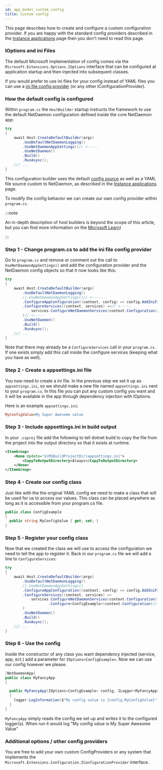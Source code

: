 ```yaml
---
id: app_model_custom_config
title: Custom config
---
```

This page describes how to create and configure a custom configuration provider. If you are happy with the standard config providers described in the [Instance applications](/v3/app_model/instancing_apps.md) page then you don't need to read this page.

### IOptions and ini Files

The default Microsoft implementation of config comes via the `Microsoft.Extensions.Options.IOptions` interface that can be configured at application startup and then injected into subsequent classes.

If you would prefer to use ini files for your config instead of YAML files you can use a [ini file config provider](https://docs.microsoft.com/dotnet/api/microsoft.extensions.configuration.ini.iniconfigurationprovider) (or any other IConfigurationProvider).

### How the default config is configured

Within `program.cs` the `HostBuilder` startup instructs the framework to use the default NetDaemon configuration defined inside the core NetDaemon app:

```csharp
try
{
    await Host.CreateDefaultBuilder(args)
        .UseDefaultNetDaemonLogging()   
        .UseNetDaemonAppSettings()// <-----
        .UseNetDaemon()
        .Build()
        .RunAsync();
    /// ...
}
```

This configuration builder uses the default [config source](https://docs.microsoft.com/dotnet/api/microsoft.extensions.hosting.host.createdefaultbuilder#microsoft-extensions-hosting-host-createdefaultbuilder(system-string())) as well as a YAML file source custom to NetDaemon, as described in the [Instance applications](v3/app_model/instancing_apps.md) page.

To modify the config behavior we can create our own config provider within `program.cs`.

:::note

An in-depth description of host builders is beyond the scope of this article, but you can find more information on the [Microsoft Learn](https://docs.microsoft.com/aspnet/core/fundamentals/host/generic-host))

:::

### Step 1 - Change program.cs to add the ini file config provider

Go to `program.cs` and remove or comment out the call to `UseNetDaemonAppSettings()` and add the configuration provider and the NetDaemon config objects so that it now looks like this:

```csharp
try
{
    await Host.CreateDefaultBuilder(args)
        .UseDefaultNetDaemonLogging()   
        //.UseNetDaemonAppSettings()// <-----
        .ConfigureAppConfiguration((context, config) => config.AddIniFile("appsettings.ini", true, true))// <-----
        .ConfigureServices((context, services) =>// <-----
            services.ConfigureNetDaemonServices(context.Configuration)// <-----
        )// <-----
        .UseNetDaemon()
        .Build()
        .RunAsync();
    /// ...
}
```

Note that there may already be a `ConfigureServices` call in your `program.cs`. If one exists simply add this call inside the configure services (keeping what you have as well).

### Step 2 - Create a appsettings.ini file

You now need to create a ini file. In the previous step we set it up as `appsettings.ini`, so we should make a new file named `appsettings.ini` next to your `program.cs`. In this file you can put any custom config you want and it will be available in the app through dependency injection with IOptions.

Here is an example `appsettings.ini`:

```ini
MyConfigValue=My Super Awesome value
```

### Step 3 - Include appsettings.ini in build output

In your `.csproj` file add the following to tell dotnet build to copy the file from the project into the output directory so that it exists at runtime.

```xml
<ItemGroup>
    <None Update="$(MSBuildProjectDir)appsettings.ini">
        <CopyToOutputDirectory>Always</CopyToOutputDirectory>
    </None>
</ItemGroup>
```

### Step 4 - Create our config class

Just like with the the original YAML config we need to make a class that will be used for us to access our values. This class can be placed anywhere as long as it is accessible from your program.cs file.

```csharp
public class ConfigExample
{
  public string MyConfigValue { get; set; }
}
```

### Step 5 - Register your config class

Now that we created the class we will use to access the configuration we need to tell the app to register it. Back in our `program.cs` file we will add a line to `ConfigureServices`:

```csharp
try
{
    await Host.CreateDefaultBuilder(args)
        .UseDefaultNetDaemonLogging()   
        //.UseNetDaemonAppSettings()
        .ConfigureAppConfiguration((context, config) => config.AddIniFile("appsettings.ini", true, true))
        .ConfigureServices((context, services) =>
            services.ConfigureNetDaemonServices(context.Configuration)
                    .Configure<ConfigExample>(context.Configuration)// <-----
        )
        .UseNetDaemon()
        .Build()
        .RunAsync();
    /// ...
}
```

### Step 6 - Use the config

Inside the constructor of any class you want dependency injected (service, app, ect.) add a parameter for `IOptions<ConfigExample>`. Now we can use our config however we please.

```csharp
[NetDaemonApp]
public class MyFancyApp
{

  public MyFancyApp(IOptions<ConfigExample> config, ILogger<MyFancyApp> logger)
  {
    logger.LogInformation($"My config value is {config.MyConfigValue}");
  }
}
```

`MyFancyApp` simply reads the config we set up and writes it to the configured logger(s). When run it would log "My config value is My Super Awesome Value"

### Additional options / other config providers

You are free to add your own custom ConfigProviders or any system that implements the `Microsoft.Extensions.Configuration.IConfigurationProvider` interface.
